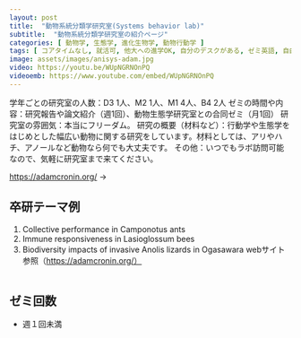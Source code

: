 ```yaml
---
layout: post
title:  "動物系統分類学研究室(Systems behavior lab)"
subtitle:  "動物系統分類学研究室の紹介ページ"
categories: [ 動物学, 生態学, 進化生物学, 動物行動学 ]
tags: [ コアタイムなし, 就活可, 他大への進学OK, 自分のデスクがある, ゼミ英語, 自由に休める, 研究テーマを自分で決める, 研究テーマが与えられる, イベントあり, 日本語OK ]
image: assets/images/anisys-adam.jpg
video: https://youtu.be/WUpNGRNOnPQ
videoemb: https://www.youtube.com/embed/WUpNGRNOnPQ
---
```


学年ごとの研究室の人数：D3 1人、M2 1人、M1 4人、B4 2人
ゼミの時間や内容：研究報告や論文紹介（週1回）、動物生態学研究室との合同ゼミ（月1回）
研究室の雰囲気：本当にフリーダム。
研究の概要（材料など）：行動学や生態学をはじめとした幅広い動物に関する研究をしています。材料としては、アリやハチ、アノールなど動物なら何でも大丈夫です。
その他：いつでもラボ訪問可能なので、気軽に研究室まで来てください。
  
<a href="https://adamcronin.org/" class="btn btn-dark"> https://adamcronin.org/ &rarr;</a>

## 卒研テーマ例
1. Collective performance in Camponotus ants
1. Immune responsiveness in Lasioglossum bees
1. Biodiversity impacts of invasive Anolis lizards in Ogasawara
webサイト参照（https://adamcronin.org/）
<br /><br />

## ゼミ回数
- 週１回未満  
  
